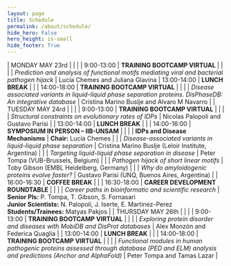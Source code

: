 ```yaml
---
layout: page
title: Schedule
permalink: /about/schedule/
hide_hero: False
hero_height: is-small
hide_footer: True
---
```


<style>
    .table td {
        max-width:500px;
    }

    tr:hover {background-color: #e7dacb;}

    .content table th{
        background: #dedede;
    }

    .table thead th {
        border: 1.5px solid black
    }

    .table tr:nth-child(1) { background: #be4248ff;}
    .table tr:nth-child(1) { color: white;font-weight:bold}
    .table tr:nth-child(1) { border-top: 2px solid black; }
    .table tr:nth-child(1) { border-bottom: 2px solid black; }
    
    .table tr:nth-child(4) { border-top: 2px solid #be4248ff; }
    .table tr:nth-child(4) { border-bottom: 2px solid #be4248ff; }

    .table tr:nth-child(7) { background: #be4248ff;}
    .table tr:nth-child(7) { color: white;font-weight:bold}
    .table tr:nth-child(7) { border-top: 2px solid black; }
    .table tr:nth-child(7) { border-bottom: 2px solid black; }

    .table tr:nth-child(10) { border-top: 2px solid #be4248ff; }
    .table tr:nth-child(10) { border-bottom: 2px solid #be4248ff; }

    .table tr:nth-child(17) { border-top: 2px solid #be4248ff; }
    .table tr:nth-child(17) { border-bottom: 2px solid #be4248ff; }

    .table tr:nth-child(20) { background: #be4248ff;}
    .table tr:nth-child(20) { color: white;font-weight:bold}
    .table tr:nth-child(20) { border-top: 2px solid black; }
    .table tr:nth-child(20) { border-bottom: 2px solid black; }

    .table tr:nth-child(23) { border-top: 2px solid #be4248ff; }
    .table tr:nth-child(23) { border-bottom: 2px solid #be4248ff; }

    .table tr:nth-child(25) { border-bottom: 2px solid black; }


</style>

<div class="table">

| MONDAY MAY 23rd | | |
| 9:00-13:00    | **TRAINING BOOTCAMP VIRTUAL** |   |
|   | *Prediction and analysis of functional motifs mediating viral and bacterial pathogen hijack* | Lucia Chemes and Juliana Glavina
| 13:00-14:00   | **LUNCH BREAK**   |   |
| 14:00-18:00   | **TRAINING BOOTCAMP VIRTUAL** |   |
|   | *Disease associated variants in liquid-liquid phase separation proteins. DisPhaseDB: An integrative database* | Cristina Marino Buslje and Alvaro M Navarro |
| TUESDAY MAY 24rd  |   |   |
| 9:00-13:00   | **TRAINING BOOTCAMP VIRTUAL**  |   |
|   | *Structural constraints on evolutionary rates of IDPs*  |  Nicolas Palopoli and Gustavo Parisi |
| 13:00-14:00  | **LUNCH BREAK**  |   |
| 14:00-16:00  | **SYMPOSIUM IN PERSON – IIB-UNSAM**  |   |
|   | **IDPs and Disease Mechanisms**  | **Chair:** Lucía Chemes  |
|   | *Disease-associated variants in liquid-liquid phase separation*  | Cristina Marino Buslje (Leloir Institute, Argentina)  |
|   | *Targeting liquid-liquid phase separation in disease*  | Peter Tompa (VUB-Brussels, Belgium)  |
|   | *Pathogen hijack of short linear motifs*  | Toby Gibson (EMBL Heidelberg, Germany)  |
|   | *Why do amyloidogenic proteins evolve faster?*  | Gustavo Parisi (UNQ, Buenos Aires, Argentina)  |
| 16:00-16:30  | **COFFEE BREAK**  |   |
| 16:30-18:00   | **CAREER DEVELOPMENT ROUNDTABLE**  |   |
|   |   *Career paths in bioinformatic and scientific research* |  **Senior PIs:** P. Tompa, T. Gibson, S. Fornasari<br>**Junior Scientists:** N. Palopoli, J. Iserte, E. Martinez-Perez<br>**Students/Trainees:** Matyas Pakjos   |
| THURSDAY MAY 26th  |   |   |
| 9:00-13:00  |  **TRAINING BOOTCAMP VIRTUAL** |   |
|   |  *Exploring protein disorder and diseases with MobiDB and DisProt databases* | Alex Monzón and Federica Quaglia  |
| 13:00-14:00  | **LUNCH BREAK**  |   |
| 14:00-18:00  | **TRAINING BOOTCAMP VIRTUAL**  |   |
|   |   *Functional modules in human pathogenic proteins assessed through database (PED and ELM) analysis and predictions (Anchor and AlphaFold)*    |   Peter Tompa and Tamas Lazar |

</div>